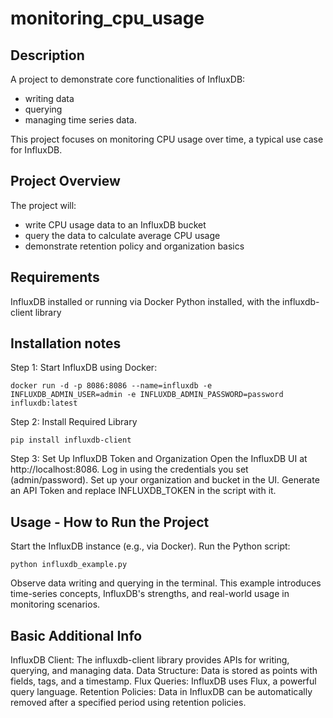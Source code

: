 
# monitoring_cpu_usage

## Description
A project to demonstrate core functionalities of InfluxDB:
- writing data
- querying
- managing time series data.

This project focuses on monitoring CPU usage over time, a typical use case for InfluxDB.

## Project Overview
The project will:
- write CPU usage data to an InfluxDB bucket
- query the data to calculate average CPU usage
- demonstrate retention policy and organization basics

## Requirements
InfluxDB installed or running via Docker
Python installed, with the influxdb-client library

## Installation notes
Step 1: Start InfluxDB using Docker:

`docker run -d -p 8086:8086 --name=influxdb -e INFLUXDB_ADMIN_USER=admin -e INFLUXDB_ADMIN_PASSWORD=password influxdb:latest`

Step 2: Install Required Library

`pip install influxdb-client`

Step 3: Set Up InfluxDB Token and Organization
Open the InfluxDB UI at http://localhost:8086.
Log in using the credentials you set (admin/password).
Set up your organization and bucket in the UI.
Generate an API Token and replace INFLUXDB_TOKEN in the script with it.

## Usage - How to Run the Project
Start the InfluxDB instance (e.g., via Docker).
Run the Python script:

`python influxdb_example.py`

Observe data writing and querying in the terminal.
This example introduces time-series concepts, InfluxDB's strengths, and real-world usage in monitoring scenarios.

## Basic Additional Info
InfluxDB Client: The influxdb-client library provides APIs for writing, querying, and managing data.
Data Structure: Data is stored as points with fields, tags, and a timestamp.
Flux Queries: InfluxDB uses Flux, a powerful query language.
Retention Policies: Data in InfluxDB can be automatically removed after a specified period using retention policies.